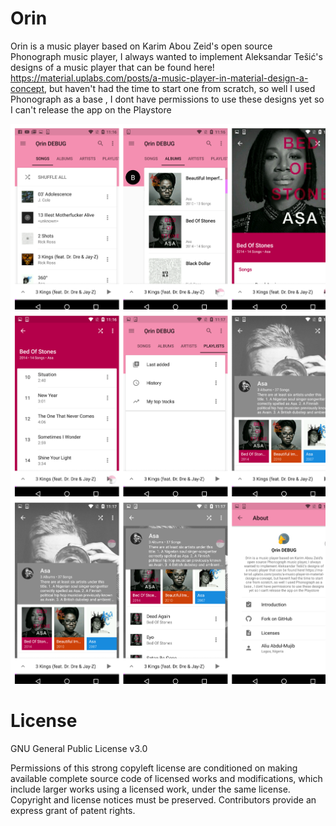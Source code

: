 # Orin
Orin is a music player based on Karim Abou Zeid\'s open source Phonograph music player,
I always wanted to implement  Aleksandar Tešić\'s designs of a music player that can be found here!
https://material.uplabs.com/posts/a-music-player-in-material-design-a-concept, but haven\'t had the time to start one from scratch,
so well I used Phonograph as a base , I dont have permissions to use these designs yet so I can\'t release the app on the Playstore

<img src="SCREENDATA/SCREENDATA1.png" width="850" />
<img src="SCREENDATA/SCREENDATA2.png" width="850" />
<img src="SCREENDATA/SCREENDATA3.png" width="850" />


# License
GNU General Public License v3.0

Permissions of this strong copyleft license are conditioned on making available complete source code of licensed works and modifications, which include larger works using a licensed work, under the same license. Copyright and license notices must be preserved. Contributors provide an express grant of patent rights.
